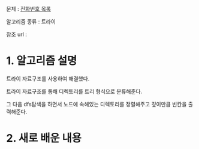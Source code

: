문제 : [전화번호 목록](https://www.acmicpc.net/problem/7432)

알고리즘 종류 : 트라이

참조 url :

# 1. 알고리즘 설명

트라이 자료구조를 사용하여 해결했다.

트라이 자료구조를 통해 디렉토리를 트리 형식으로 분류해준다.

그 다음 dfs탐색을 하면서 노드에 속해있는 디렉토리를 정렬해주고 깊이만큼 빈칸을 출력해준다. 

# 2. 새로 배운 내용
